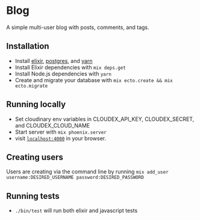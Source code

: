 # Blog

A simple multi-user blog with posts, comments, and tags.

## Installation

* Install [elixir](http://elixir-lang.org/install.html), [postgres](https://wiki.postgresql.org/wiki/Detailed_installation_guides), and [yarn](https://yarnpkg.com/en/docs/install)
* Install Elixir dependencies with `mix deps.get`
* Install Node.js dependencies with `yarn`
* Create and migrate your database with `mix ecto.create && mix ecto.migrate`

## Running locally

* Set cloudinary env variables in CLOUDEX_API_KEY, CLOUDEX_SECRET, and CLOUDEX_CLOUD_NAME
* Start server with `mix phoenix.server`
* visit [`localhost:4000`](localhost:4000) in your browser.

## Creating users

Users are creating via the command line by running `mix add_user username:DESIRED_USERNAME password:DESIRED_PASSWORD`

## Running tests

* `./bin/test` will run both elixir and javascript tests
